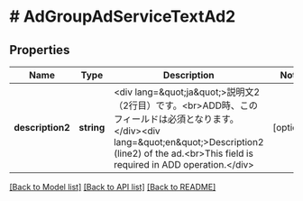 # # AdGroupAdServiceTextAd2

## Properties

Name | Type | Description | Notes
------------ | ------------- | ------------- | -------------
**description2** | **string** | &lt;div lang&#x3D;\&quot;ja\&quot;&gt;説明文2（2行目）です。&lt;br&gt;ADD時、このフィールドは必須となります。&lt;/div&gt;&lt;div lang&#x3D;\&quot;en\&quot;&gt;Description2 (line2) of the ad.&lt;br&gt;This field is required in ADD operation.&lt;/div&gt; | [optional] 

[[Back to Model list]](../../README.md#documentation-for-models) [[Back to API list]](../../README.md#documentation-for-api-endpoints) [[Back to README]](../../README.md)


